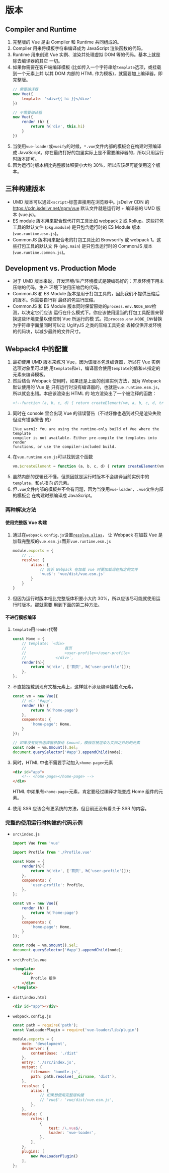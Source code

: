 # 版本


## Compiler and Runtime
1. 完整版的 Vue 是由 Compiler 和 Runtime 共同组成的。
2. Compiler 用来将模板字符串编译成为 JavaScript 渲染函数的代码。
3. Runtime 用来创建 Vue 实例、渲染并处理虚拟 DOM 等的代码。基本上就是除去编译器的其它
一切。
4. 如果你需要在客户端编译模板 (比如传入一个字符串给`template`选项，或挂载到一个元素上并
以其 DOM 内部的 HTML 作为模板)，就需要加上编译器，即完整版。
    ```js
    // 需要编译器
    new Vue({
        template: '<div>{{ hi }}</div>'
    })

    // 不需要编译器
    new Vue({
        render (h) {
            return h('div', this.hi)
        }
    })
    ```
5. 当使用`vue-loader`或`vueify`的时候，`*.vue`文件内部的模板会在构建时预编译成
JavaScript。你在最终打好的包里实际上是不需要编译器的，所以只用运行时版本即可。
6. 因为运行时版本相比完整版体积要小大约 30%，所以应该尽可能使用这个版本。


## 三种构建版本
* UMD 版本可以通过`<script>`标签直接用在浏览器中。jsDelivr CDN 的
https://cdn.jsdelivr.net/npm/vue 默认文件就是运行时 + 编译器的 UMD 版本 (vue.js)。
* ES module 版本用来配合现代打包工具比如 webpack 2 或 Rollup。这些打包工具的默认文件
(`pkg.module`) 是只包含运行时的 ES Module 版本 (`vue.runtime.esm.js`)。
* CommonJS 版本用来配合老的打包工具比如 Browserify 或 webpack 1。这些打包工具的默认文
件 (`pkg.main`) 是只包含运行时的 CommonJS 版本 (`vue.runtime.common.js`)。


## Development vs. Production Mode
* 对于 UMD 版本来说，开发环境/生产环境模式是硬编码好的：开发环境下用未压缩的代码，生产
环境下使用压缩后的代码。
* CommonJS 和 ES Module 版本是用于打包工具的，因此我们不提供压缩后的版本。你需要自行将
最终的包进行压缩。
* CommonJS 和 ES Module 版本同时保留原始的`process.env.NODE_ENV`检测，以决定它们应该
运行在什么模式下。你应该使用适当的打包工具配置来替换这些环境变量以便控制 Vue 所运行的模
式。把`process.env.NODE_ENV`替换为字符串字面量同时可以让 UglifyJS 之类的压缩工具完全
丢掉仅供开发环境的代码块，以减少最终的文件尺寸。


## Webpack4 中的配置
1. 最初使用 UMD 版本来练习 Vue，因为该版本包含编译器，所以在 Vue 实例选项对象里可以使
用`template`和`el`，编译器会使用`template`的值和`el`指定的元素来编译模板。
2. 然后结合 Webpack 使用时，如果还是上面的创建实例方法，因为 Webpack 默认使用的 Vue 是
只有运行时没有编译器的，也就是`vue.runtime.esm.js`，所以就会出错。本应该渲染出 HTML 的
地方渲染出了一个被注释的函数：
    ```html
    <!--function (a, b, c, d) { return createElement(vm, a, b, c, d, true); }-->
    ```
3. 同时在 console 里会出现 Vue 的错误警告（不过好像也遇到过只是渲染失败但没有错误警告
的）
    ```
    [Vue warn]: You are using the runtime-only build of Vue where the template
    compiler is not available. Either pre-compile the templates into render
    functions, or use the compiler-included build.
    ```
4. 在`vue.runtime.esm.js`可以找到这个函数
    ```js
    vm.$createElement = function (a, b, c, d) { return createElement(vm, a, b, c, d, true); };
    ```
5. 虽然内部的逻辑还不懂，但原因就是运行时版本不会编译当前实例中的`template`，和`el`指向
的元素。
6. 但`.vue`文件内部的模板并不会有问题，因为当使用`vue-loader`，`.vue`文件内部的模板会
在构建时预编译成 JavaScript。

### 两种解决方法
#### 使用完整版 Vue 构建
1. 通过在`webpack.config.js`设置[`resolve.alias`](https://webpack.docschina.org/configuration/resolve/#resolve-alias)，
让 Webpack 在加载 Vue 是加载完整版的`vue.esm.js`而非`vue.runtime.esm.js`
    ```js
    module.exports = {
        // ...
        resolve: {
            alias: {
                // 告诉 Webpack 在加载 vue 时要加载现在指定的文件
                'vue$': 'vue/dist/vue.esm.js'
            }
        }
    }
    ```
2. 但因为运行时版本相比完整版体积要小大约 30%，所以应该尽可能就使用运行时版本。那就需要
用到下面的第二种方法。

#### 不进行模板编译
1. `template`用`render`代替
    ```js
    const Home = {
        // template: `<div>
        //                 首页
        //                 <user-profile></user-profile>
        //             </div>`,
        render(h){
            return h('div', ['首页', h('user-profile')]);
        },
    };
    ```
2. 不直接挂载到现有文档元素上，这样就不涉及编译挂载点元素。
    ```js
    const vm = new Vue({
        // el: '#app',
        render (h) {
            return h('home-page')
        },
        components: {
            'home-page': Home,
        }
    });

    // 如果没有提供选择器参数给 $mount，模板将被渲染为文档之外的的元素
    const node = vm.$mount().$el;
    document.querySelector('#app').appendChild(node);
    ```

3. 同时，HTML 中也不需要手动加入`<home-page>`元素
    ```html
    <div id="app">
        <!-- <home-page></home-page> -->
    </div>
    ```
    HTML 中如果有`<home-page>`元素，肯定要经过编译才能变成 Home 组件的元素。
4. 使用 SSR 应该会有更系统的方法，但目前还没有看关于 SSR 的内容。


### 完整的使用运行时构建的代码示例
* `src\index.js`
    ```js
    import Vue from 'vue'

    import Profile from './Profile.vue'

    const Home = {
        render(h){
            return h('div', ['首页', h('user-profile')]);
        },
        components: {
            'user-profile': Profile,
        },
    };

    const vm = new Vue({
        render (h) {
            return h('home-page')
        },
        components: {
            'home-page': Home,
        }
    });

    const node = vm.$mount().$el;
    document.querySelector('#app').appendChild(node);
    ```
* `src\Profile.vue`  
    ```html
    <template>
        <div>
            Profile 组件
        </div>
    </template>
    ```
* `dist\index.html`
    ```html
    <div id="app"></div>
    ```
* `webpack.config.js`
    ```js
    const path = require('path');
    const VueLoaderPlugin = require('vue-loader/lib/plugin')

    module.exports = {
        mode: 'development',
        devServer: {
            contentBase: './dist'
        },
        entry: './src/index.js',
        output: {
            filename: 'bundle.js',
            path: path.resolve(__dirname, 'dist'),
        },
        resolve: {
            alias: {
                // 如果想使用完整版构建
                // 'vue$': 'vue/dist/vue.esm.js',
            },
        },
        module: {
            rules: [
                {
                    test: /\.vue$/,
                    loader: 'vue-loader',
                },
            ],
        },
        plugins: [
            new VueLoaderPlugin()
        ],
    };
    ```

